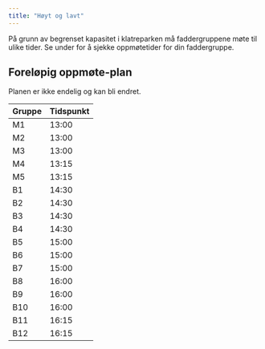 ```yaml
---
title: "Høyt og lavt"
---
```


På grunn av begrenset kapasitet i klatreparken må faddergruppene møte til ulike tider. Se under for å sjekke oppmøtetider for din faddergruppe.

Foreløpig oppmøte-plan
------------------

Planen er ikke endelig og kan bli endret.

Gruppe  | Tidspunkt
------------- | -------------
M1  | 13:00
M2  | 13:00
M3  | 13:00
M4  | 13:15
M5  | 13:15
B1  | 14:30
B2  | 14:30
B3  | 14:30
B4  | 14:30
B5  | 15:00
B6  | 15:00
B7  | 15:00
B8  | 16:00
B9  | 16:00
B10  | 16:00
B11  | 16:15
B12  | 16:15